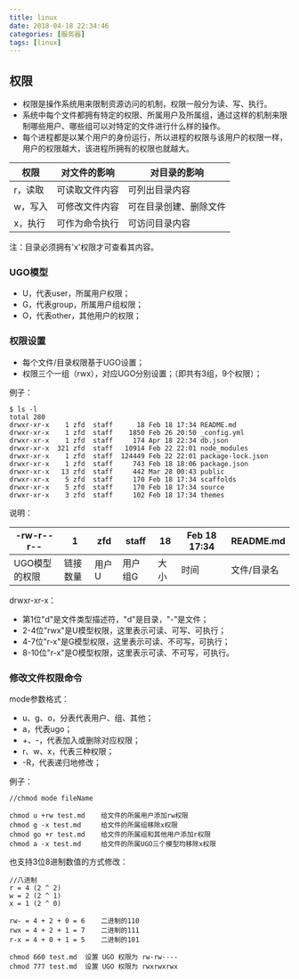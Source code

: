 ```yaml
---
title: linux
date: 2018-04-18 22:34:46
categories: [服务器]
tags: [linux]
---
```


## 权限

+ 权限是操作系统用来限制资源访问的机制，权限一般分为读、写、执行。
+ 系统中每个文件都拥有特定的权限、所属用户及所属组，通过这样的机制来限制哪些用户、哪些组可以对特定的文件进行什么样的操作。
+ 每个进程都是以某个用户的身份运行，所以进程的权限与该用户的权限一样，用户的权限越大，该进程所拥有的权限也就越大。

|权限|对文件的影响|对目录的影响|
|---|---|---|
|r，读取|可读取文件内容|可列出目录内容|
|w，写入|可修改文件内容|可在目录创建、删除文件|
|x，执行|可作为命令执行|可访问目录内容|

注：目录必须拥有'x'权限才可查看其内容。

### UGO模型

+ U，代表user，所属用户权限；
+ G，代表group，所属用户组权限；
+ O，代表other，其他用户的权限；

### 权限设置

+ 每个文件/目录权限基于UGO设置；
+ 权限三个一组（rwx），对应UGO分别设置；（即共有3组，9个权限）；

例子：

```
$ ls -l
total 280
drwxr-xr-x    1 zfd  staff      18 Feb 18 17:34 README.md
drwxr-xr-x    1 zfd  staff    1850 Feb 26 20:50 _config.yml
drwxr-xr-x    1 zfd  staff     174 Apr 18 22:34 db.json
drwxr-xr-x  321 zfd  staff   10914 Feb 22 22:01 node_modules
drwxr-xr-x    1 zfd  staff  124449 Feb 22 22:01 package-lock.json
drwxr-xr-x    1 zfd  staff     743 Feb 18 18:06 package.json
drwxr-xr-x   13 zfd  staff     442 Mar 28 00:43 public
drwxr-xr-x    5 zfd  staff     170 Feb 18 17:34 scaffolds
drwxr-xr-x    5 zfd  staff     170 Feb 18 17:34 source
drwxr-xr-x    3 zfd  staff     102 Feb 18 17:34 themes
```

说明：

| -rw-r--r-- | 1 | zfd | staff | 18 | Feb 18 17:34 | README.md |
|---|---|---|---|---|---|---|
|UGO模型的权限|链接数量|用户U|用户组G|大小|时间|文件/目录名|

drwxr-xr-x：

+ 第1位"d"是文件类型描述符，"d"是目录，"-"是文件；
+ 2-4位"rwx"是U模型权限，这里表示可读、可写、可执行；
+ 4-7位"r-x"是G模型权限，这里表示可读、不可写，可执行；
+ 8-10位"r-x"是O模型权限，这里表示可读、不可写，可执行。

### 修改文件权限命令

mode参数格式：

+ u、g、o，分表代表用户、组、其他；
+ a，代表ugo；
+ +、-，代表加入或删除对应权限；
+ r、w、x，代表三种权限；
+ -R，代表递归地修改；

例子：

```
//chmod mode fileName

chmod u +rw test.md    给文件的所属用户添加rw权限
chmod g -x test.md     给文件的所属组移除x权限
chmod go +r test.md    给文件的所属组和其他用户添加r权限
chmod a -x test.md     给文件的所属UGO三个模型均移除x权限
```

也支持3位8进制数值的方式修改：

```
//八进制
r = 4 (2 ^ 2)
w = 2 (2 ^ 1)
x = 1 (2 ^ 0)

rw- = 4 + 2 + 0 = 6    二进制的110
rwx = 4 + 2 + 1 = 7    二进制的111
r-x = 4 + 0 + 1 = 5    二进制的101

chmod 660 test.md  设置 UGO 权限为 rw-rw----
chmod 777 test.md  设置 UGO 权限为 rwxrwxrwx
```
